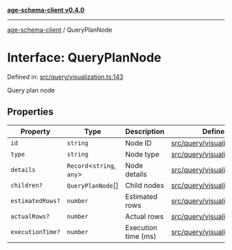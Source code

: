 [**age-schema-client v0.4.0**](../index.md)

***

[age-schema-client](../index.md) / QueryPlanNode

# Interface: QueryPlanNode

Defined in: [src/query/visualization.ts:143](https://github.com/standardbeagle/ageSchemaClient/blob/main/src/query/visualization.ts#L143)

Query plan node

## Properties

| Property | Type | Description | Defined in |
| ------ | ------ | ------ | ------ |
| <a id="id"></a> `id` | `string` | Node ID | [src/query/visualization.ts:147](https://github.com/standardbeagle/ageSchemaClient/blob/main/src/query/visualization.ts#L147) |
| <a id="type"></a> `type` | `string` | Node type | [src/query/visualization.ts:152](https://github.com/standardbeagle/ageSchemaClient/blob/main/src/query/visualization.ts#L152) |
| <a id="details"></a> `details` | `Record`\<`string`, `any`\> | Node details | [src/query/visualization.ts:157](https://github.com/standardbeagle/ageSchemaClient/blob/main/src/query/visualization.ts#L157) |
| <a id="children"></a> `children?` | `QueryPlanNode`[] | Child nodes | [src/query/visualization.ts:162](https://github.com/standardbeagle/ageSchemaClient/blob/main/src/query/visualization.ts#L162) |
| <a id="estimatedrows"></a> `estimatedRows?` | `number` | Estimated rows | [src/query/visualization.ts:167](https://github.com/standardbeagle/ageSchemaClient/blob/main/src/query/visualization.ts#L167) |
| <a id="actualrows"></a> `actualRows?` | `number` | Actual rows | [src/query/visualization.ts:172](https://github.com/standardbeagle/ageSchemaClient/blob/main/src/query/visualization.ts#L172) |
| <a id="executiontime"></a> `executionTime?` | `number` | Execution time (ms) | [src/query/visualization.ts:177](https://github.com/standardbeagle/ageSchemaClient/blob/main/src/query/visualization.ts#L177) |
